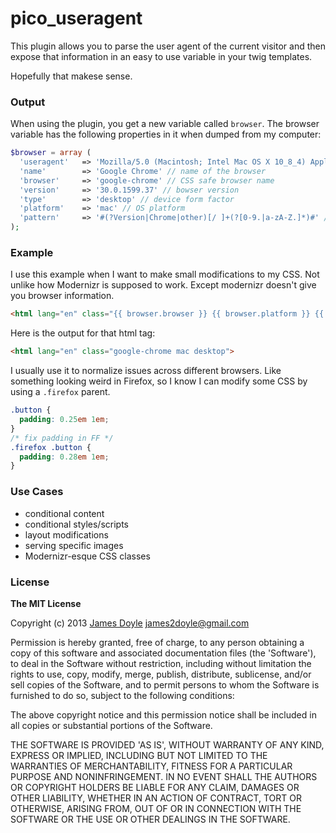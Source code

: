 pico_useragent
==============

This plugin allows you to parse the user agent of the current visitor and then expose that information in an easy to use variable in your twig templates.

Hopefully that makese sense.

### Output

When using the plugin, you get a new variable called `browser`. The browser variable has the following properties in it when dumped from my computer:

```php
$browser = array (
  'useragent'   => 'Mozilla/5.0 (Macintosh; Intel Mac OS X 10_8_4) AppleWebKit/537.36 (KHTML, like Gecko) Chrome/28.0.1500.44 Safari/537.36' // full ua string
  'name'        => 'Google Chrome' // name of the browser
  'browser'     => 'google-chrome' // CSS safe browser name
  'version'     => '30.0.1599.37' // bowser version
  'type'        => 'desktop' // device form factor
  'platform'    => 'mac' // OS platform
  'pattern'     => '#(?Version|Chrome|other)[/ ]+(?[0-9.|a-zA-Z.]*)#' // match pattern
);
```

### Example

I use this example when I want to make small modifications to my CSS. Not unlike how Modernizr is supposed to work. Except modernizr doesn't give you browser information.

```html
<html lang="en" class="{{ browser.browser }} {{ browser.platform }} {{ browser.type }}">
```

Here is the output for that html tag:

```html
<html lang="en" class="google-chrome mac desktop">
```

I usually use it to normalize issues across different browsers. Like something looking weird in Firefox, so I know I can modify some CSS by using a `.firefox` parent.

```css
.button {
  padding: 0.25em 1em;
}
/* fix padding in FF */
.firefox .button {
  padding: 0.28em 1em;
}
```

### Use Cases

* conditional content
* conditional styles/scripts
* layout modifications
* serving specific images
* Modernizr-esque CSS classes

### License

**The MIT License**

Copyright (c) 2013 [James Doyle](http://twitter.com/james2doyle) james2doyle@gmail.com

Permission is hereby granted, free of charge, to any person obtaining
a copy of this software and associated documentation files (the
'Software'), to deal in the Software without restriction, including
without limitation the rights to use, copy, modify, merge, publish,
distribute, sublicense, and/or sell copies of the Software, and to
permit persons to whom the Software is furnished to do so, subject to
the following conditions:

The above copyright notice and this permission notice shall be
included in all copies or substantial portions of the Software.

THE SOFTWARE IS PROVIDED 'AS IS', WITHOUT WARRANTY OF ANY KIND,
EXPRESS OR IMPLIED, INCLUDING BUT NOT LIMITED TO THE WARRANTIES OF
MERCHANTABILITY, FITNESS FOR A PARTICULAR PURPOSE AND NONINFRINGEMENT.
IN NO EVENT SHALL THE AUTHORS OR COPYRIGHT HOLDERS BE LIABLE FOR ANY
CLAIM, DAMAGES OR OTHER LIABILITY, WHETHER IN AN ACTION OF CONTRACT,
TORT OR OTHERWISE, ARISING FROM, OUT OF OR IN CONNECTION WITH THE
SOFTWARE OR THE USE OR OTHER DEALINGS IN THE SOFTWARE.